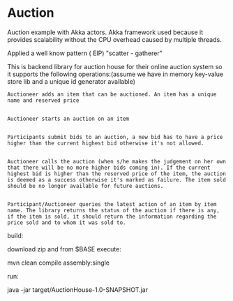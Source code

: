 # Auction
Auction example with Akka actors.
Akka framework used because it provides scalability without the CPU overhead caused by multiple threads.

Applied a well know pattern ( EIP) "scatter - gatherer"

This is backend library for auction house for their online auction system so it supports the following operations:(assume we have in memory key-value store lib and a unique id generator available)


    Auctioneer adds an item that can be auctioned. An item has a unique name and reserved price


    Auctioneer starts an auction on an item


    Participants submit bids to an auction, a new bid has to have a price higher than the current highest bid otherwise it's not allowed.


    Auctioneer calls the auction (when s/he makes the judgement on her own that there will be no more higher bids coming in). If the current highest bid is higher than the reserved price of the item, the auction is deemed as a success otherwise it's marked as failure. The item sold should be no longer available for future auctions.


    Participant/Auctioneer queries the latest action of an item by item name. The library returns the status of the auction if there is any, if the item is sold, it should return the information regarding the price sold and to whom it was sold to.

build:

download zip and from $BASE execute:

mvn clean compile assembly:single

run:

java -jar target/AuctionHouse-1.0-SNAPSHOT.jar





